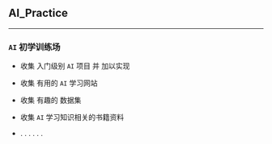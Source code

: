 ## AI_Practice

---

### `AI` 初学训练场

* 收集 入门级别 `AI` 项目 并 加以实现

* 收集 有用的 `AI` 学习网站

* 收集 有趣的 数据集

* 收集 `AI` 学习知识相关的书籍资料

* . . . . . .


